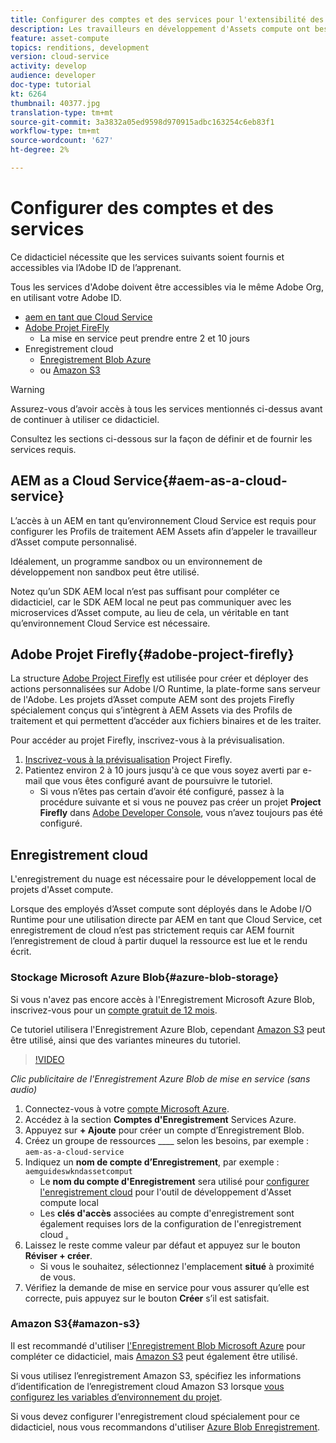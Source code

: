 ```yaml
---
title: Configurer des comptes et des services pour l'extensibilité des Assets compute
description: Les travailleurs en développement d'Assets compute ont besoin d'avoir accès à des comptes et à des services, y compris AEM en tant que Cloud Service, Adobe Project Firefly et enregistrement cloud fourni par Microsoft ou Amazon.
feature: asset-compute
topics: renditions, development
version: cloud-service
activity: develop
audience: developer
doc-type: tutorial
kt: 6264
thumbnail: 40377.jpg
translation-type: tm+mt
source-git-commit: 3a3832a05ed9598d970915adbc163254c6eb83f1
workflow-type: tm+mt
source-wordcount: '627'
ht-degree: 2%

---
```



# Configurer des comptes et des services

Ce didacticiel nécessite que les services suivants soient fournis et accessibles via l’Adobe ID de l’apprenant.

Tous les services d&#39;Adobe doivent être accessibles via le même Adobe Org, en utilisant votre Adobe ID.

+ [aem en tant que Cloud Service](#aem-as-a-cloud-service)
+ [Adobe Projet FireFly](#adobe-project-firefly)
   + La mise en service peut prendre entre 2 et 10 jours
+ Enregistrement cloud
   + [Enregistrement Blob Azure](https://azure.microsoft.com/en-us/services/storage/blobs/)
   + ou [Amazon S3](https://aws.amazon.com/s3/?did=ft_card&amp;trk=ft_card)

>[!WARNING]
>
>Assurez-vous d’avoir accès à tous les services mentionnés ci-dessus avant de continuer à utiliser ce didacticiel.
> 
> Consultez les sections ci-dessous sur la façon de définir et de fournir les services requis.

## AEM as a Cloud Service{#aem-as-a-cloud-service}

L’accès à un AEM en tant qu’environnement Cloud Service est requis pour configurer les Profils de traitement AEM Assets afin d’appeler le travailleur d’Asset compute personnalisé.

Idéalement, un programme sandbox ou un environnement de développement non sandbox peut être utilisé.

Notez qu’un SDK AEM local n’est pas suffisant pour compléter ce didacticiel, car le SDK AEM local ne peut pas communiquer avec les microservices d’Asset compute, au lieu de cela, un véritable  en tant qu’environnement Cloud Service est nécessaire.

## Adobe Projet Firefly{#adobe-project-firefly}

La structure [Adobe Project Firefly](https://www.adobe.io/apis/experienceplatform/project-firefly.html) est utilisée pour créer et déployer des actions personnalisées sur Adobe I/O Runtime, la plate-forme sans serveur de l&#39;Adobe. Les projets d’Asset compute AEM sont des projets Firefly spécialement conçus qui s’intègrent à AEM Assets via des Profils de traitement et qui permettent d’accéder aux fichiers binaires et de les traiter.

Pour accéder au projet Firefly, inscrivez-vous à la prévisualisation.

1. [Inscrivez-vous à la prévisualisation](https://adobeio.typeform.com/to/obqgRm) Project Firefly.
1. Patientez environ 2 à 10 jours jusqu&#39;à ce que vous soyez averti par e-mail que vous êtes configuré avant de poursuivre le tutoriel.
   + Si vous n’êtes pas certain d’avoir été configuré, passez à la procédure suivante et si vous ne pouvez pas créer un projet __Project Firefly__ dans [Adobe Developer Console](https://console.adobe.io), vous n’avez toujours pas été configuré.

## Enregistrement cloud

L&#39;enregistrement du nuage est nécessaire pour le développement local de projets d&#39;Asset compute.

Lorsque des employés d’Asset compute sont déployés dans le Adobe I/O Runtime pour une utilisation directe par AEM en tant que Cloud Service, cet enregistrement de cloud n’est pas strictement requis car AEM fournit l’enregistrement de cloud à partir duquel la ressource est lue et le rendu écrit.

### Stockage Microsoft Azure Blob{#azure-blob-storage}

Si vous n&#39;avez pas encore accès à l&#39;Enregistrement Microsoft Azure Blob, inscrivez-vous pour un [compte gratuit de 12 mois](https://azure.microsoft.com/en-us/free/).

Ce tutoriel utilisera l&#39;Enregistrement Azure Blob, cependant [Amazon S3](#amazon-s3) peut être utilisé, ainsi que des variantes mineures du tutoriel.

>[!VIDEO](https://video.tv.adobe.com/v/40377/?quality=12&learn=on)

_Clic publicitaire de l&#39;Enregistrement Azure Blob de mise en service (sans audio)_


1. Connectez-vous à votre [compte Microsoft Azure](https://azure.microsoft.com/en-us/account/).
1. Accédez à la section __Comptes d&#39;Enregistrement__ Services Azure.
1. Appuyez sur __+ Ajoute__ pour créer un compte d’Enregistrement Blob.
1. Créez un groupe de ressources ____ selon les besoins, par exemple : `aem-as-a-cloud-service`
1. Indiquez un __nom de compte d’Enregistrement__, par exemple : `aemguideswkndassetcomput`
   + Le __nom du compte d&#39;Enregistrement__ sera utilisé pour [configurer l&#39;enregistrement cloud](../develop/environment-variables.md) pour l&#39;outil de développement d&#39;Asset compute local
   + Les __clés d&#39;accès__ associées au compte d&#39;enregistrement sont également requises lors de la configuration de l&#39;enregistrement cloud [.](../develop/environment-variables.md)
1. Laissez le reste comme valeur par défaut et appuyez sur le bouton __Réviser + créer__.
   + Si vous le souhaitez, sélectionnez l&#39;emplacement __situé__ à proximité de vous.
1. Vérifiez la demande de mise en service pour vous assurer qu’elle est correcte, puis appuyez sur le bouton __Créer__ s’il est satisfait.

### Amazon S3{#amazon-s3}

Il est recommandé d&#39;utiliser [l&#39;Enregistrement Blob Microsoft Azure](#azure-blob-storage) pour compléter ce didacticiel, mais [Amazon S3](https://aws.amazon.com/s3/?did=ft_card&amp;trk=ft_card) peut également être utilisé.

Si vous utilisez l’enregistrement Amazon S3, spécifiez les informations d’identification de l’enregistrement cloud Amazon S3 lorsque [vous configurez les variables d’environnement du projet](../develop/environment-variables.md#amazon-s3).

Si vous devez configurer l&#39;enregistrement cloud spécialement pour ce didacticiel, nous vous recommandons d&#39;utiliser [Azure Blob Enregistrement](#azure-blob-storage).
